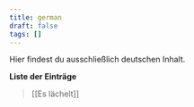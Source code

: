 ```yaml
---
title: german
draft: false
tags: []
---
```

Hier findest du ausschließlich deutschen Inhalt.

**Liste der Einträge**

> [[Es lächelt]]
